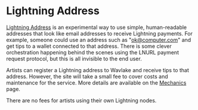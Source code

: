 # Lightning Address

[Lightning Address](https://lightningaddress.com/) is an experimental way to use simple, human-readable addresses that look like email addresses to receive Lightning payments. For example, someone could use an address such as "ok@computer.com" and get tips to a wallet connected to that address. There is some clever orchestration happening behind the scenes using the LNURL payment request protocol, but this is all invisible to the end user.

Artists can register a Lightning address to Wavlake and receive tips to that address. However, the site will take a small fee to cover costs and maintenance for the service. More details are available on the [Mechanics](../mechanics.md#fees) page.

There are no fees for artists using their own Lightning nodes.
